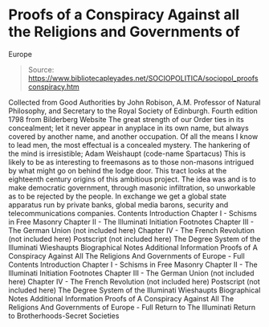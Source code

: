 # Proofs of a Conspiracy Against all the Religions and Governments of 
Europe

> Source: https://www.bibliotecapleyades.net/SOCIOPOLITICA/sociopol_proofsconspiracy.htm

Collected from Good Authorities by John Robison, A.M.
Professor of Natural Philosophy, and Secretary to the Royal Society of Edinburgh.
Fourth edition 1798
from Bilderberg Website
The great strength of our Order ties in its concealment; let it never appear in anyplace in its own name, but always covered by another name, and another occupation. Of all the means I know to lead men, the most effectual is a concealed mystery. The hankering of the mind is irresistible;
Adam Weishaupt (code-name Spartacus)
This is likely to be as interesting to freemasons as to those non-masons intrigued by what might go on behind the lodge door. This tract looks at the eighteenth century origins of this ambitious project. The idea was and is to make democratic government, through masonic infiltration, so unworkable as to be rejected by the people. In exchange we get a global state apparatus run by private banks, global media barons, security and telecommunications companies.
Contents Introduction Chapter I - Schisms in Free Masonry Chapter II - The llluminati Initiation Footnotes Chapter III - The German Union (not included here) Chapter IV - The French Revolution (not included here) Postscript (not included here) The Degree System of the llluminati Wieshaupts Biographical Notes Additional Information Proofs of A Conspiracy Against All The Religions And Governments of Europe - Full
Contents
Introduction
Chapter I - Schisms in Free Masonry
Chapter II - The llluminati
Initiation
Footnotes
Chapter III - The German Union (not included here)
Chapter IV - The French Revolution (not included here)
Postscript (not included here)
The Degree System of the llluminati
Wieshaupts Biographical Notes
Additional Information
Proofs of A Conspiracy Against All The Religions And Governments of Europe - Full
Return to The Illuminati
Return to Brotherhoods-Secret Societies

